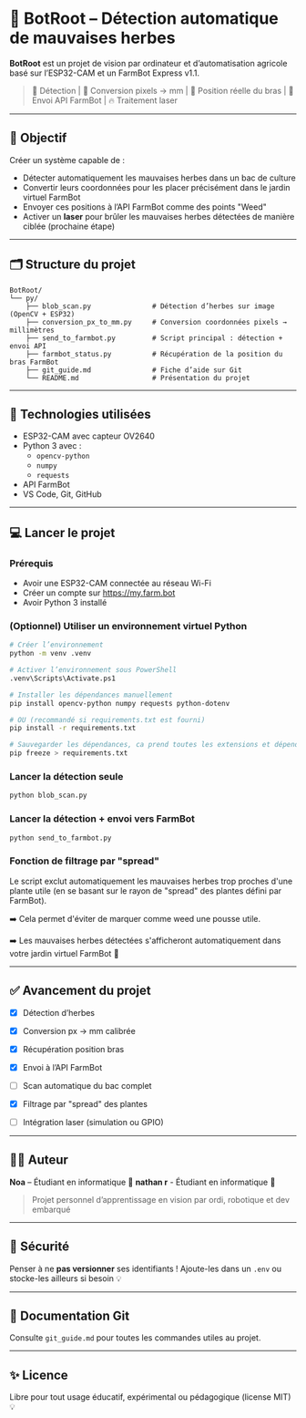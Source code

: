 # 🤖 BotRoot – Détection automatique de mauvaises herbes

**BotRoot** est un projet de vision par ordinateur et d’automatisation agricole basé sur l’ESP32-CAM et un FarmBot Express v1.1.

> 📸 Détection | 📐 Conversion pixels → mm | 📍 Position réelle du bras | 📡 Envoi API FarmBot | 🔥 Traitement laser

---

## 🌱 Objectif
Créer un système capable de :
- Détecter automatiquement les mauvaises herbes dans un bac de culture
- Convertir leurs coordonnées pour les placer précisément dans le jardin virtuel FarmBot
- Envoyer ces positions à l’API FarmBot comme des points "Weed"
- Activer un **laser** pour brûler les mauvaises herbes détectées de manière ciblée (prochaine étape)


---

## 🗂️ Structure du projet 

```
BotRoot/
└── py/
    ├── blob_scan.py               # Détection d’herbes sur image (OpenCV + ESP32)
    ├── conversion_px_to_mm.py     # Conversion coordonnées pixels → millimètres
    ├── send_to_farmbot.py         # Script principal : détection + envoi API
    ├── farmbot_status.py          # Récupération de la position du bras FarmBot
    ├── git_guide.md               # Fiche d’aide sur Git
    └── README.md                  # Présentation du projet
```

---

## 🧪 Technologies utilisées
- ESP32-CAM avec capteur OV2640
- Python 3 avec :
  - `opencv-python`
  - `numpy`
  - `requests`
- API FarmBot
- VS Code, Git, GitHub


---

## 💻 Lancer le projet

### Prérequis
- Avoir une ESP32-CAM connectée au réseau Wi-Fi
- Créer un compte sur https://my.farm.bot
- Avoir Python 3 installé

### (Optionnel) Utiliser un environnement virtuel Python
```bash
# Créer l’environnement
python -m venv .venv

# Activer l’environnement sous PowerShell
.venv\Scripts\Activate.ps1

# Installer les dépendances manuellement
pip install opencv-python numpy requests python-dotenv

# OU (recommandé si requirements.txt est fourni)
pip install -r requirements.txt

# Sauvegarder les dépendances, ca prend toutes les extensions et dépendances et ca les mets dans requirments.txt. comme ca tu peux faire la commande du dessus avec tout ce qui faut
pip freeze > requirements.txt
```

### Lancer la détection seule
```bash
python blob_scan.py
```

### Lancer la détection + envoi vers FarmBot
```bash
python send_to_farmbot.py
```

### Fonction de filtrage par \"spread\"
Le script exclut automatiquement les mauvaises herbes trop proches d'une plante utile (en se basant sur le rayon de \"spread\" des plantes défini par FarmBot).

➡️ Cela permet d'éviter de marquer comme weed une pousse utile.


➡️ Les mauvaises herbes détectées s'afficheront automatiquement dans votre jardin virtuel FarmBot 🌿

---

## ✅ Avancement du projet
- [x] Détection d’herbes
- [x] Conversion px → mm calibrée
- [x] Récupération position bras
- [x] Envoi à l’API FarmBot
- [ ] Scan automatique du bac complet
- [x] Filtrage par "spread" des plantes
- [ ] Intégration laser (simulation ou GPIO)


---

## 🙋‍♂️ Auteur
**Noa** – Étudiant en informatique 🧠
**nathan r** - Étudiant en informatique 🌿
> Projet personnel d’apprentissage en vision par ordi, robotique et dev embarqué


---

## 🔐 Sécurité
Penser à ne **pas versionner** ses identifiants !
Ajoute-les dans un `.env` ou stocke-les ailleurs si besoin 💡

---

## 📘 Documentation Git
Consulte `git_guide.md` pour toutes les commandes utiles au projet.

---

## ✨ Licence
Libre pour tout usage éducatif, expérimental ou pédagogique (license MIT) 💡